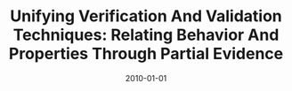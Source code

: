 ---
title: "Unifying Verification And Validation Techniques: Relating Behavior And Properties Through Partial Evidence"
date: 2010-01-01
venue: "Proceedings of the Workshop on Future of Software Engineering Research, FoSER 2010, at the 18th ACM SIGSOFT International Symposium on Foundations of Software Engineering, 2010, Santa Fe, NM, USA, November 7-11, 2010"
paperurl: https://doi.org/10.1145/1882362.1882382
authors: "Matthew B Dwyer and Sebastian G Elbaum"
awards: ""
---